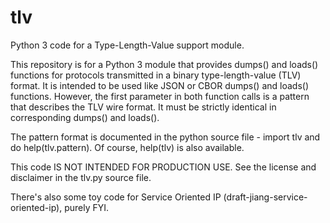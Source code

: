 # tlv
Python 3 code for a Type-Length-Value support module.

This repository is for a Python 3 module that provides dumps() and loads() functions for protocols transmitted in a binary type-length-value (TLV) format. It is intended to be used like JSON or CBOR dumps() and loads() functions. However, the first parameter in both function calls is a pattern that describes the TLV wire format. It must be strictly identical in corresponding dumps() and loads().

The pattern format is documented in the python source file - import tlv and do help(tlv.pattern). Of course, help(tlv) is also available.

This code IS NOT INTENDED FOR PRODUCTION USE. See the license and disclaimer in the tlv.py source file.

There's also some toy code for Service Oriented IP (draft-jiang-service-oriented-ip), purely FYI.
